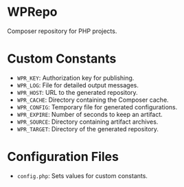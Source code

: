 # WPRepo

Composer repository for PHP projects.


# Custom Constants

- `WPR_KEY`: Authorization key for publishing.
- `WPR_LOG`: File for detailed output messages.
- `WPR_HOST`: URL to the generated repository.
- `WPR_CACHE`: Directory containing the Composer cache.
- `WPR_CONFIG`: Temporary file for generated configurations.
- `WPR_EXPIRE`: Number of seconds to keep an artifact.
- `WPR_SOURCE`: Directory containing artifact archives.
- `WPR_TARGET`: Directory of the generated repository.


# Configuration Files

- `config.php`: Sets values for custom constants.
